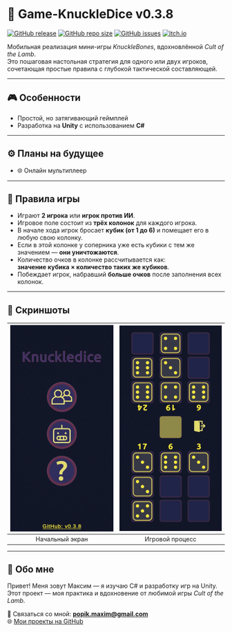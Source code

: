 # 📱 Game-KnuckleDice v0.3.8

[![GitHub release](https://img.shields.io/github/v/release/TRONMAXS/Game-KnuckleBones?include_prereleases&label=release)](https://github.com/TRONMAXS/Game-KnuckleDice/releases)
[![GitHub repo size](https://img.shields.io/github/repo-size/TRONMAXS/Game-KnuckleBones)](https://github.com/TRONMAXS/Game-KnuckleDice/releases)
[![GitHub issues](https://img.shields.io/github/issues/TRONMAXS/Game-KnuckleBones)](https://github.com/TRONMAXS/Game-KnuckleDice/issues)
[![itch.io](https://img.shields.io/badge/play-on_itch.io-red?logo=itchdotio)](https://tronmax.itch.io/knuckledice)

Мобильная реализация мини-игры *KnuckleBones*, вдохновлённой *Cult of the Lamb*.  
Это пошаговая настольная стратегия для одного или двух игроков, сочетающая простые правила с глубокой тактической составляющей.

---

## 🎮 Особенности

- Простой, но затягивающий геймплей
- Разработка на **Unity** с использованием **C#**

---

## ⚙️ Планы на будущее

- 🌐 Онлайн мультиплеер

---

## 📜 Правила игры

- Играют **2 игрока** или **игрок против ИИ**.
- Игровое поле состоит из **трёх колонок** для каждого игрока.
- В начале хода игрок бросает **кубик (от 1 до 6)** и помещает его в любую свою колонку.
- Если в этой колонке у соперника уже есть кубики с тем же значением — **они уничтожаются**.
- Количество очков в колонке рассчитывается как:  
  **значение кубика × количество таких же кубиков**.
- Побеждает игрок, набравший **больше очков** после заполнения всех колонок.


---

## 📸 Скриншоты

| <img src="Assets/Models/StartWindow.jpg" width="250"/> | <img src="Assets/Models/GameWindow.jpg" width="250"/> |
|:-----------------------------------------------:|:----------------------------------------------:|
|                  Начальный экран                |                 Игровой процесс                |

---

## 👤 Обо мне

Привет! Меня зовут Максим — я изучаю C# и разработку игр на Unity.  
Этот проект — моя практика и вдохновение от любимой игры *Cult of the Lamb*.  

📩 Связаться со мной: **popik.maxim@gmail.com**  
🌐 [Мои проекты на GitHub](https://github.com/TRONMAXS)
